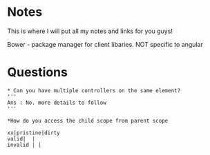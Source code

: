 Notes
==========================
This is where I will put all my notes and links for you guys!

Bower - package manager for client libaries. NOT specific to angular


Questions
======================
	* Can you have multiple controllers on the same element? 
	'''
	Ans : No. more details to follow
	'''

	*How do you access the child scope from parent scope

	xx|pristine|dirty
	valid|  |
	invalid | |